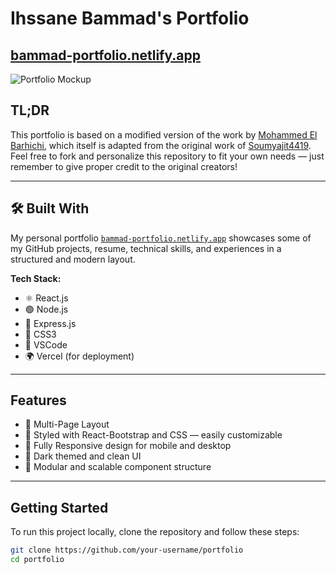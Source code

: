 
# Ihssane Bammad's Portfolio

## [bammad-portfolio.netlify.app](https://bammad-portfolio.netlify.app/)

![Portfolio Mockup](./assets/portf.png)

## TL;DR

This portfolio is based on a modified version of the work by [Mohammed El Barhichi](https://github.com/elbarhichi/portfolio), which itself is adapted from the original work of [Soumyajit4419](https://github.com/soumyajit4419/Portfolio).  
Feel free to fork and personalize this repository to fit your own needs — just remember to give proper credit to the original creators!

---

## 🛠️ Built With

My personal portfolio [`bammad-portfolio.netlify.app`](https://bammad-portfolio.netlify.app) showcases some of my GitHub projects, resume, technical skills, and experiences in a structured and modern layout.

**Tech Stack:**

- ⚛️ React.js  
- 🟢 Node.js  
- 🚀 Express.js  
- 🎨 CSS3  
- 🧠 VSCode  
- 🌍 Vercel (for deployment)

---

##  Features

- 📖 Multi-Page Layout
- 🎨 Styled with React-Bootstrap and CSS — easily customizable
- 📱 Fully Responsive design for mobile and desktop
- 🌙 Dark themed and clean UI
- 📎 Modular and scalable component structure

---

##  Getting Started

To run this project locally, clone the repository and follow these steps:

```bash
git clone https://github.com/your-username/portfolio
cd portfolio
